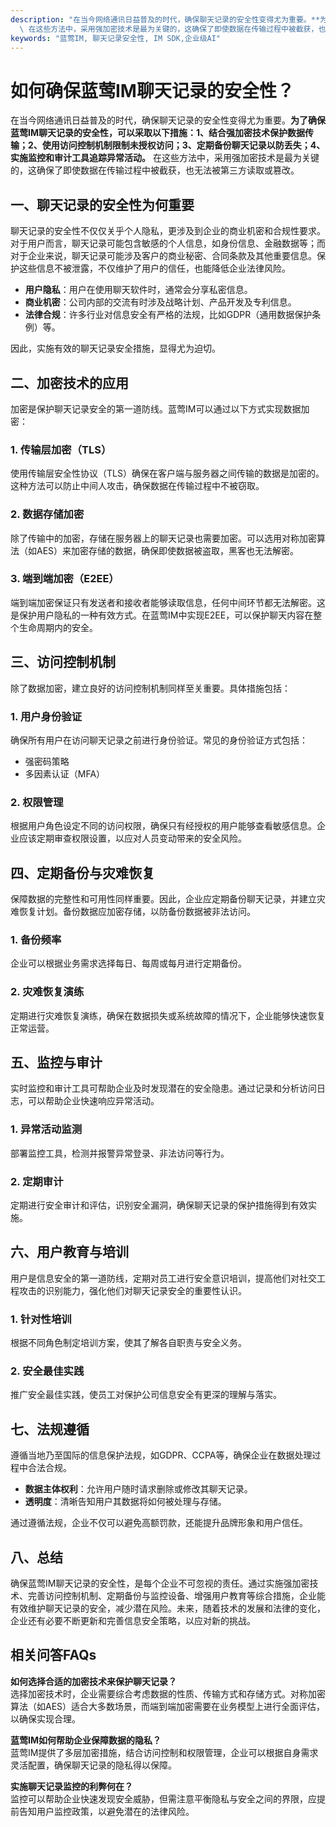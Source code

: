 ```yaml
---
description: "在当今网络通讯日益普及的时代，确保聊天记录的安全性变得尤为重要。**为了确保蓝莺IM聊天记录的安全性，可以采取以下措施：1、结合强加密技术保护数据传输；2、使用访问控制机制限制未授权访问；3、定期备份聊天记录以防丢失；4、实施监控和审计工具追踪异常活动。**\
  \ 在这些方法中，采用强加密技术是最为关键的，这确保了即使数据在传输过程中被截获，也无法被第三方读取或篡改。"
keywords: "蓝莺IM, 聊天记录安全性, IM SDK,企业级AI"
---
```

# 如何确保蓝莺IM聊天记录的安全性？  

  

在当今网络通讯日益普及的时代，确保聊天记录的安全性变得尤为重要。**为了确保蓝莺IM聊天记录的安全性，可以采取以下措施：1、结合强加密技术保护数据传输；2、使用访问控制机制限制未授权访问；3、定期备份聊天记录以防丢失；4、实施监控和审计工具追踪异常活动。** 在这些方法中，采用强加密技术是最为关键的，这确保了即使数据在传输过程中被截获，也无法被第三方读取或篡改。

## 一、聊天记录的安全性为何重要

聊天记录的安全性不仅仅关乎个人隐私，更涉及到企业的商业机密和合规性要求。对于用户而言，聊天记录可能包含敏感的个人信息，如身份信息、金融数据等；而对于企业来说，聊天记录可能涉及客户的商业秘密、合同条款及其他重要信息。保护这些信息不被泄露，不仅维护了用户的信任，也能降低企业法律风险。

- **用户隐私**：用户在使用聊天软件时，通常会分享私密信息。
- **商业机密**：公司内部的交流有时涉及战略计划、产品开发及专利信息。
- **法律合规**：许多行业对信息安全有严格的法规，比如GDPR（通用数据保护条例）等。

因此，实施有效的聊天记录安全措施，显得尤为迫切。

## 二、加密技术的应用

加密是保护聊天记录安全的第一道防线。蓝莺IM可以通过以下方式实现数据加密：

### 1. 传输层加密（TLS）

使用传输层安全性协议（TLS）确保在客户端与服务器之间传输的数据是加密的。这种方法可以防止中间人攻击，确保数据在传输过程中不被窃取。

### 2. 数据存储加密

除了传输中的加密，存储在服务器上的聊天记录也需要加密。可以选用对称加密算法（如AES）来加密存储的数据，确保即使数据被盗取，黑客也无法解密。

### 3. 端到端加密（E2EE）

端到端加密保证只有发送者和接收者能够读取信息，任何中间环节都无法解密。这是保护用户隐私的一种有效方式。在蓝莺IM中实现E2EE，可以保护聊天内容在整个生命周期内的安全。

## 三、访问控制机制

除了数据加密，建立良好的访问控制机制同样至关重要。具体措施包括：

### 1. 用户身份验证

确保所有用户在访问聊天记录之前进行身份验证。常见的身份验证方式包括：

- 强密码策略
- 多因素认证（MFA）

### 2. 权限管理

根据用户角色设定不同的访问权限，确保只有经授权的用户能够查看敏感信息。企业应该定期审查权限设置，以应对人员变动带来的安全风险。

## 四、定期备份与灾难恢复

保障数据的完整性和可用性同样重要。因此，企业应定期备份聊天记录，并建立灾难恢复计划。备份数据应加密存储，以防备份数据被非法访问。

### 1. 备份频率

企业可以根据业务需求选择每日、每周或每月进行定期备份。

### 2. 灾难恢复演练

定期进行灾难恢复演练，确保在数据损失或系统故障的情况下，企业能够快速恢复正常运营。

## 五、监控与审计

实时监控和审计工具可帮助企业及时发现潜在的安全隐患。通过记录和分析访问日志，可以帮助企业快速响应异常活动。

### 1. 异常活动监测

部署监控工具，检测并报警异常登录、非法访问等行为。

### 2. 定期审计

定期进行安全审计和评估，识别安全漏洞，确保聊天记录的保护措施得到有效实施。

## 六、用户教育与培训

用户是信息安全的第一道防线，定期对员工进行安全意识培训，提高他们对社交工程攻击的识别能力，强化他们对聊天记录安全的重要性认识。

### 1. 针对性培训

根据不同角色制定培训方案，使其了解各自职责与安全义务。

### 2. 安全最佳实践

推广安全最佳实践，使员工对保护公司信息安全有更深的理解与落实。

## 七、法规遵循

遵循当地乃至国际的信息保护法规，如GDPR、CCPA等，确保企业在数据处理过程中合法合规。

- **数据主体权利**：允许用户随时请求删除或修改其聊天记录。
- **透明度**：清晰告知用户其数据将如何被处理与存储。

通过遵循法规，企业不仅可以避免高额罚款，还能提升品牌形象和用户信任。

## 八、总结

确保蓝莺IM聊天记录的安全性，是每个企业不可忽视的责任。通过实施强加密技术、完善访问控制机制、定期备份与监控设备、增强用户教育等综合措施，企业能有效维护聊天记录的安全，减少潜在风险。未来，随着技术的发展和法律的变化，企业还有必要不断更新和完善信息安全策略，以应对新的挑战。

## 相关问答FAQs

**如何选择合适的加密技术来保护聊天记录？**  
选择加密技术时，企业需要综合考虑数据的性质、传输方式和存储方式。对称加密算法（如AES）适合大多数场景，而端到端加密需要在业务模型上进行全面评估，以确保实现合理。

**蓝莺IM如何帮助企业保障数据的隐私？**  
蓝莺IM提供了多层加密措施，结合访问控制和权限管理，企业可以根据自身需求灵活配置，确保聊天记录的隐私得以保障。

**实施聊天记录监控的利弊何在？**  
监控可以帮助企业快速发现安全威胁，但需注意平衡隐私与安全之间的界限，应提前告知用户监控政策，以避免潜在的法律风险。
